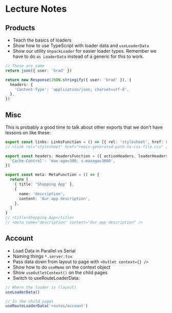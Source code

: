 # Lecture Notes

## Products

- Teach the basics of loaders
- Show how to use TypeScript with loader data and `useLoaderData`
- Show our utility `UnpackLoader` for easier loader types. Remember we have to do `as LoaderData` instead of a generic for this to work.

```ts
// These are same
return json({ user: 'brad' })

return new Response(JSON.stringify({ user: 'brad' }), {
  headers: {
    'Content-Type': 'application/json; charset=utf-8',
  },
})
```

## Misc

This is probably a good time to talk about other exports that we don't have lessons on like these:

```ts
export const links: LinksFunction = () => [{ rel: 'stylesheet', href: stylesheet }]
// <link rel="stylesheet" href="remix-generated-path-to-css-file.css" />

export const headers: HeadersFunction = ({ actionHeaders, loaderHeaders, parentHeaders }) => ({
  'Cache-Control': 'max-age=300, s-maxage=3600',
})

export const meta: MetaFunction = () => {
  return [
    { title: 'Shopping App' },
    {
      name: 'description',
      content: 'Our app description',
    },
  ]
}
// <title>Shopping App</title>
// <meta name="description" content="Our app description" />
```

## Account

- Load Data in Parallel vs Serial
- Naming things `*.server.tsx`
- Pass data down from layout to page with `<Outlet context={} />`
- Show how to do `useMemo` on the context object
- Show `useOutletContext()` on the child pages
- Switch to useRouteLoaderData:

```ts
// Where the loader is (layout)
useLoaderData()

// In the child pages
useRouteLoaderData('routes/account')
```
